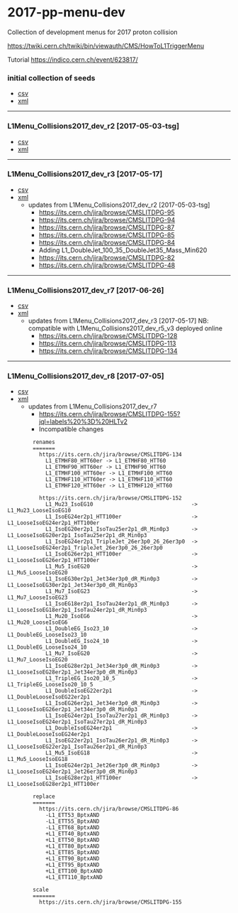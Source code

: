 # 2017-pp-menu-dev
Collection of development menus for 2017 proton collision

https://twiki.cern.ch/twiki/bin/viewauth/CMS/HowToL1TriggerMenu

Tutorial
https://indico.cern.ch/event/623817/

### initial collection of seeds
  * [csv](https://github.com/cms-l1-dpg/2017-pp-menu-dev/blob/version-1/Apr12/L1MenuId.csv)
  * [xml](https://raw.githubusercontent.com/cms-l1-dpg/2017-pp-menu-dev/version-1/Apr12/L1Menu_20170412.xml)
---
### L1Menu_Collisions2017_dev_r2 [2017-05-03-tsg]
  * [csv](https://github.com/cms-l1-dpg/2017-pp-menu-dev/blob/2017-05-03-tsg/Apr12/L1MenuId.csv)
  * [xml](https://raw.githubusercontent.com/cms-l1-dpg/2017-pp-menu-dev/2017-05-03-tsg/Apr12/L1Menu_Collisions2017_dev_r2.xml)
---
### L1Menu_Collisions2017_dev_r3 [2017-05-17]
  * [csv](https://github.com/cms-l1-dpg/2017-pp-menu-dev/blob/2017-05-17/Apr12/L1MenuId.csv)
  * [xml](https://raw.githubusercontent.com/cms-l1-dpg/2017-pp-menu-dev/2017-05-17/Apr12/L1Menu_Collisions2017_dev_r3.xml)
    * updates from L1Menu_Collisions2017_dev_r2 [2017-05-03-tsg]
      * https://its.cern.ch/jira/browse/CMSLITDPG-95
      * https://its.cern.ch/jira/browse/CMSLITDPG-94
      * https://its.cern.ch/jira/browse/CMSLITDPG-87
      * https://its.cern.ch/jira/browse/CMSLITDPG-85
      * https://its.cern.ch/jira/browse/CMSLITDPG-84
      * Adding L1_DoubleJet_100_35_DoubleJet35_Mass_Min620
      * https://its.cern.ch/jira/browse/CMSLITDPG-82
      * https://its.cern.ch/jira/browse/CMSLITDPG-48
---
### L1Menu_Collisions2017_dev_r7 [2017-06-26]
  * [csv](https://github.com/cms-l1-dpg/2017-pp-menu-dev/blob/2017-06-26/Apr12/L1MenuId.csv)
  * [xml](https://raw.githubusercontent.com/cms-l1-dpg/2017-pp-menu-dev/2017-06-26/Apr12/L1Menu_Collisions2017_dev_r7.xml)
    * updates from L1Menu_Collisions2017_dev_r3 [2017-05-17] NB: compatible with L1Menu_Collisions2017_dev_r5_v3 deployed online 
      * https://its.cern.ch/jira/browse/CMSLITDPG-128
      * https://its.cern.ch/jira/browse/CMSLITDPG-113
      * https://its.cern.ch/jira/browse/CMSLITDPG-134
---
### L1Menu_Collisions2017_dev_r8 [2017-07-05]
  * [csv](https://github.com/cms-l1-dpg/2017-pp-menu-dev/blob/aeb7af17785fd8e059229a95240585482552dd34/Apr12/L1MenuId.csv)
  * [xml](https://raw.githubusercontent.com/cms-l1-dpg/2017-pp-menu-dev/30081c575ccca5362b42ce8be112b20d305f8cc6/Apr12/L1Menu_Collisions2017_dev_r8.xml)
    * updates from L1Menu_Collisions2017_dev_r7
      * https://its.cern.ch/jira/browse/CMSLITDPG-155?jql=labels%20%3D%20HLTv2
      * Incompatible changes
```
        renames
        =======
          https://its.cern.ch/jira/browse/CMSLITDPG-134
            L1_ETMHF80_HTT60er -> L1_ETMHF80_HTT60
            L1_ETMHF90_HTT60er -> L1_ETMHF90_HTT60
            L1_ETMHF100_HTT60er -> L1_ETMHF100_HTT60
            L1_ETMHF110_HTT60er -> L1_ETMHF110_HTT60
            L1_ETMHF120_HTT60er -> L1_ETMHF120_HTT60

          https://its.cern.ch/jira/browse/CMSLITDPG-152
            L1_Mu23_IsoEG10                               -> L1_Mu23_LooseIsoEG10
            L1_IsoEG24er2p1_HTT100er                      -> L1_LooseIsoEG24er2p1_HTT100er
            L1_IsoEG20er2p1_IsoTau25er2p1_dR_Min0p3       -> L1_LooseIsoEG20er2p1_IsoTau25er2p1_dR_Min0p3
            L1_IsoEG24er2p1_TripleJet_26er3p0_26_26er3p0  -> L1_LooseIsoEG24er2p1_TripleJet_26er3p0_26_26er3p0
            L1_IsoEG26er2p1_HTT100er                      -> L1_LooseIsoEG26er2p1_HTT100er
            L1_Mu5_IsoEG20                                -> L1_Mu5_LooseIsoEG20
            L1_IsoEG30er2p1_Jet34er3p0_dR_Min0p3          -> L1_LooseIsoEG30er2p1_Jet34er3p0_dR_Min0p3
            L1_Mu7_IsoEG23                                -> L1_Mu7_LooseIsoEG23
            L1_IsoEG18er2p1_IsoTau24er2p1_dR_Min0p3       -> L1_LooseIsoEG18er2p1_IsoTau24er2p1_dR_Min0p3
            L1_Mu20_IsoEG6                                -> L1_Mu20_LooseIsoEG6
            L1_DoubleEG_Iso23_10                          -> L1_DoubleEG_LooseIso23_10
            L1_DoubleEG_Iso24_10                          -> L1_DoubleEG_LooseIso24_10
            L1_Mu7_IsoEG20                                -> L1_Mu7_LooseIsoEG20
            L1_IsoEG28er2p1_Jet34er3p0_dR_Min0p3          -> L1_LooseIsoEG28er2p1_Jet34er3p0_dR_Min0p3
            L1_TripleEG_Iso20_10_5                        -> L1_TripleEG_LooseIso20_10_5
            L1_DoubleIsoEG22er2p1                         -> L1_DoubleLooseIsoEG22er2p1
            L1_IsoEG26er2p1_Jet34er3p0_dR_Min0p3          -> L1_LooseIsoEG26er2p1_Jet34er3p0_dR_Min0p3
            L1_IsoEG24er2p1_IsoTau27er2p1_dR_Min0p3       -> L1_LooseIsoEG24er2p1_IsoTau27er2p1_dR_Min0p3
            L1_DoubleIsoEG24er2p1                         -> L1_DoubleLooseIsoEG24er2p1
            L1_IsoEG22er2p1_IsoTau26er2p1_dR_Min0p3       -> L1_LooseIsoEG22er2p1_IsoTau26er2p1_dR_Min0p3
            L1_Mu5_IsoEG18                                -> L1_Mu5_LooseIsoEG18
            L1_IsoEG24er2p1_Jet26er3p0_dR_Min0p3          -> L1_LooseIsoEG24er2p1_Jet26er3p0_dR_Min0p3
            L1_IsoEG28er2p1_HTT100er                      -> L1_LooseIsoEG28er2p1_HTT100er
            
        replace
        =======
          https://its.cern.ch/jira/browse/CMSLITDPG-86
            -L1_ETT53_BptxAND
            -L1_ETT55_BptxAND
            -L1_ETT68_BptxAND
            +L1_ETT40_BptxAND
            +L1_ETT50_BptxAND
            +L1_ETT80_BptxAND
            +L1_ETT85_BptxAND
            +L1_ETT90_BptxAND
            +L1_ETT95_BptxAND
            +L1_ETT100_BptxAND
            +L1_ETT110_BptxAND
            
        scale
        =======
          https://its.cern.ch/jira/browse/CMSLITDPG-155
```
